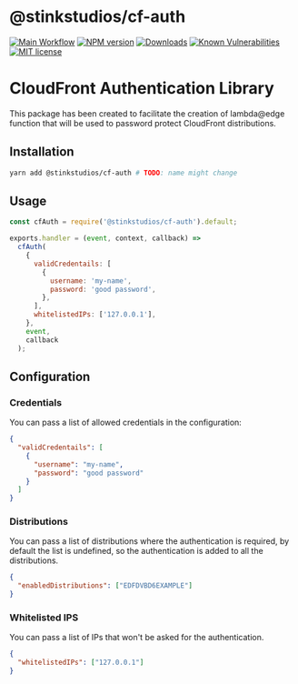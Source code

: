 # @stinkstudios/cf-auth

[![Main Workflow][workflow-img]][workflow-url] [![NPM version][npm-img]][npm-url] [![Downloads][downloads-img]][npm-url] [![Known Vulnerabilities][snyk-img]][snyk-url] [![MIT license][mit-img]][mit-url]

# CloudFront Authentication Library

This package has been created to facilitate the creation of lambda@edge function that will
be used to password protect CloudFront distributions.

## Installation

```bash
yarn add @stinkstudios/cf-auth # TODO: name might change
```

## Usage

```js
const cfAuth = require('@stinkstudios/cf-auth').default;

exports.handler = (event, context, callback) =>
  cfAuth(
    {
      validCredentails: [
        {
          username: 'my-name',
          password: 'good password',
        },
      ],
      whitelistedIPs: ['127.0.0.1'],
    },
    event,
    callback
  );
```

## Configuration

### Credentials

You can pass a list of allowed credentials in the configuration:

```json
{
  "validCredentails": [
    {
      "username": "my-name",
      "password": "good password"
    }
  ]
}
```

### Distributions

You can pass a list of distributions where the authentication is required,
by default the list is undefined, so the authentication is added to all the
distributions.

```json
{
  "enabledDistributions": ["EDFDVBD6EXAMPLE"]
}
```

### Whitelisted IPS

You can pass a list of IPs that won't be asked for the authentication.

```json
{
  "whitelistedIPs": ["127.0.0.1"]
}
```

[downloads-img]: https://img.shields.io/npm/dm/@stinkstudios/cf-auth.svg?style=flat-square
[npm-img]: https://img.shields.io/npm/v/@stinkstudios/cf-auth.svg?style=flat-square
[npm-url]: https://npmjs.org/package/@stinkstudios/cf-auth
[snyk-img]: https://snyk.io/test/github/Stinkstudios/npm-packages/badge.svg?targetFile=packages%2Fcloudfront-auth%2Fpackage.json
[snyk-url]: https://snyk.io/test/github/Stinkstudios/npm-packages?targetFile=packages%2Fcloudfront-auth%2Fpackage.json
[mit-img]: http://img.shields.io/badge/license-MIT-brightgreen.svg
[mit-url]: http://opensource.org/licenses/MIT
[workflow-img]: https://github.com/stinkstudios/npm-packages/workflows/Main/badge.svg?branch=master
[workflow-url]: https://github.com/Stinkstudios/npm-packages/actions?query=workflow%3AMain
